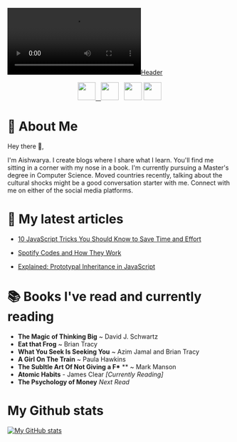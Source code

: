 [![Header](https://user-images.githubusercontent.com/40992815/137254358-9b1b53d8-ff7f-4b78-a2d5-c974ca703d63.mp4 "Header")](https://user-images.githubusercontent.com/40992815/137254358-9b1b53d8-ff7f-4b78-a2d5-c974ca703d63.mp4)
<p align='center'>
<a href="https://medium.com/@iiaishwarya"><img height="40" src="https://user-images.githubusercontent.com/40992815/137255022-27c36744-a8b8-412b-ab87-a1ad02ebb014.png")</a>&nbsp;&nbsp;
<a href="https://www.instagram.com/iiaishy"><img height="40" src="https://github.com/WaylonWalker/WaylonWalker/blob/main/icon/instagram.jpg?raw=true"></a>&nbsp;&nbsp;
<a href="https://twitter.com/iiaishwarya"><img height="40" src="https://user-images.githubusercontent.com/40992815/137255326-92cf6688-160b-478c-b859-c5296ae589be.png"></a>
<a href="https://www.linkedin.com/in/aishwaryasharma06/"><img height="40" src="https://github.com/WaylonWalker/WaylonWalker/blob/main/icon/linkedin.png?raw=true"></a>
</p>

  # 👧 About Me
  Hey there 👋,
  
  I'm Aishwarya. I create blogs where I share what I learn. You'll find me sitting in a corner with my nose in a book. I'm currently pursuing a Master's degree in Computer Science. Moved countries recently, talking about the cultural shocks might be a good conversation starter with me. Connect with me on either of the social media platforms.  
  
  # 📰 My latest articles
  
  - <a href="https://javascript.plainenglish.io/10-javascript-tricks-you-should-know-to-save-time-and-effort-813379390881"> 10 JavaScript Tricks You Should Know to Save Time and Effort <a>
  
  - <a href="https://levelup.gitconnected.com/spotify-codes-and-how-they-work-664f4e4b8489">Spotify Codes and How They Work</a>
  - <a href="https://iiaishwarya.medium.com/explained-prototypal-inheritance-in-javascript-9238d51d9230">Explained: Prototypal Inheritance in JavaScript</a>
  
  # 📚 Books I've read and currently reading
  
  - **The Magic of Thinking Big** ~ David J. Schwartz
  - **Eat that Frog** ~ Brian Tracy
  - **What You Seek Is Seeking You** ~ Azim Jamal and Brian Tracy
  - **A Girl On The Train** ~ Paula Hawkins
  - **The Subltle Art Of Not Giving a F\*** ** ~ Mark Manson
  - **Atomic Habits** - James Clear *[Currently Reading]*
  - **The Psychology of Money** *Next Read*

  # My Github stats
[![My GitHub stats](https://github-readme-stats.vercel.app/api?username=sourcerer52&count_private=true)](https://github.com/anuraghazra/github-readme-stats)

<!---
sourcerer52/sourcerer52 is a ✨ special ✨ repository because its `README.md` (this file) appears on your GitHub profile.
You can click the Preview link to take a look at your changes.
--->
